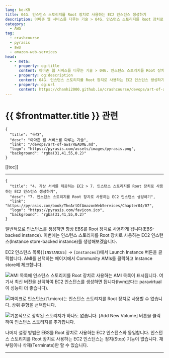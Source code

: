 ```yaml
---
lang: ko-KR
title: 04G. 인스턴스 스토리지를 Root 장치로 사용하는 EC2 인스턴스 생성하기
description: 아마존 웹 서비스를 다루는 기술 > 04G. 인스턴스 스토리지를 Root 장치로 사용하는 EC2 인스턴스 생성하기
category:
  - AWS
tag: 
  - crashcourse
  - pyrasis
  - aws 
  - amazon-web-services
head:
  - - meta:
    - property: og:title
      content: 아마존 웹 서비스를 다루는 기술 > 04G. 인스턴스 스토리지를 Root 장치로 사용하는 EC2 인스턴스 생성하기
    - property: og:description
      content: 04G. 인스턴스 스토리지를 Root 장치로 사용하는 EC2 인스턴스 생성하기
    - property: og:url
      content: https://chanhi2000.github.io/crashcourse/devops/art-of-aws/04G.html
---
```


# {{ $frontmatter.title }} 관련

```component VPCard
{
  "title": "목차",
  "desc": "아마존 웹 서비스를 다루는 기술",
  "link": "/devops/art-of-aws/README.md",
  "logo": "https://pyrasis.com/assets/images/pyrasis.png",
  "background": "rgba(31,41,55,0.2)"
}
```

[[toc]]

---

```component VPCard
{
  "title": "4. 가상 서버를 제공하는 EC2 > 7. 인스턴스 스토리지를 Root 장치로 사용하는 EC2 인스턴스 생성하기",
  "desc": "7. 인스턴스 스토리지를 Root 장치로 사용하는 EC2 인스턴스 생성하기",
  "link": "https://pyrasis.com/book/TheArtOfAmazonWebServices/Chapter04/07",
  "logo": "https://pyrasis.com/favicon.ico",
  "background": "rgba(31,41,55,0.2)"
}
```

일반적으로 인스턴스를 생성하면 항상 EBS를 Root 장치로 사용하게 됩니다(EBS-backed instance). 이번에는 인스턴스 스토리지를 Root 장치로 사용하는 EC2 인스턴스(Instance store-backed instance)를 생성해보겠습니다.

EC2 인스턴스 목록(<FontIcon icon="iconfont icon-select"/>`[INSTANCES]` → `[Instances]`)에서 Launch Instance 버튼을 클릭합니다. AMI를 선택하는 페이지에서 Community AMIs를 클릭하고 Instance store에 체크합니다. 

![AMI 목록에 인스턴스 스토리지를 Root 장치로 사용하는 AMI 목록이 표시됩니다. 여기서 최신 버전을 선택하여 EC2 인스턴스를 생성하면 됩니다(`hvm`보다는 `paravirtual`이 성능이 더 좋습니다).](https://pyrasis.com/assets/images/TheArtOfAmazonWebServicesChapter04/58_.png)

![마이크로 인스턴스(`t1.micro`)는 인스턴스 스토리지를 Root 장치로 사용할 수 없습니다. 상위 유형을 선택합니다.](https://pyrasis.com/assets/images/TheArtOfAmazonWebServicesChapter04/59_.png)

![기본적으로 장착된 스토리지가 하나도 없습니다. <FontIcon icon="iconfont icon-select"/>`[Add New Volume]` 버튼을 클릭하여 인스턴스 스토리지를 추가합니다.](https://pyrasis.com/assets/images/TheArtOfAmazonWebServicesChapter04/60_.png)

나머지 설정 방법은 EBS를 Root 장치로 사용하는 EC2 인스턴스와 동일합니다. 인스턴스 스토리지를 Root 장치로 사용하는 EC2 인스턴스는 정지(Stop) 기능이 없습니다. 재부팅이나 삭제(Terminate)만 할 수 있습니다.

---

<TagLinks />